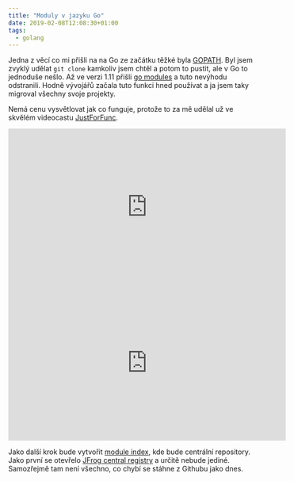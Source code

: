 ```yaml
---
title: "Moduly v jazyku Go"
date: 2019-02-08T12:08:30+01:00
tags:
  - golang
---
```



Jedna z věcí co mi přišli na na Go ze začátku těžké byla [GOPATH](https://github.com/golang/go/wiki/GOPATH). Byl jsem zvyklý udělat `git clone` kamkoliv jsem chtěl a potom to pustit, ale v Go to jednoduše nešlo. Až ve verzi 1.11 přišli [go modules](https://github.com/golang/go/wiki/Modules) a tuto nevýhodu odstranili. Hodně vývojářů začala tuto funkci hned používat a ja jsem taky migroval všechny svoje projekty.

Nemá cenu vysvětlovat jak co funguje, protože to za mě udělal už ve skvělém videocastu [JustForFunc](https://www.youtube.com/c/justforfunc/).

<iframe width="560" height="315" src="https://www.youtube.com/embed/aeF3l-zmPsY" frameborder="0" allow="accelerometer; autoplay; encrypted-media; gyroscope; picture-in-picture" allowfullscreen></iframe>

<iframe width="560" height="315" src="https://www.youtube.com/embed/H_4eRD8aegk" frameborder="0" allow="accelerometer; autoplay; encrypted-media; gyroscope; picture-in-picture" allowfullscreen></iframe>

Jako další krok bude vytvořit [module index](https://blog.golang.org/modules2019), kde bude centrální repository. Jako první se otevřelo [JFrog central registry](https://gocenter.jfrog.com/) a určitě nebude jediné. Samozřejmě tam není všechno, co chybí se stáhne z Githubu jako dnes.


